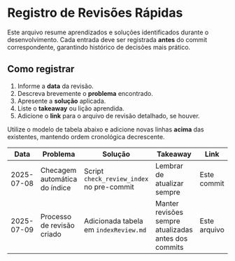 # Registro de Revisões Rápidas

Este arquivo resume aprendizados e soluções identificados durante o desenvolvimento. Cada entrada deve ser registrada **antes** do commit correspondente, garantindo histórico de decisões mais prático.

## Como registrar

1. Informe a **data** da revisão.
2. Descreva brevemente o **problema** encontrado.
3. Apresente a **solução** aplicada.
4. Liste o **takeaway** ou lição aprendida.
5. Adicione o **link** para o arquivo de revisão detalhado, se houver.

Utilize o modelo de tabela abaixo e adicione novas linhas **acima** das existentes, mantendo ordem cronológica decrescente.

| Data | Problema | Solução | Takeaway | Link |
| ---- | -------- | --------- | -------- | ---- |
| 2025-07-08 | Checagem automática do índice | Script `check_review_index` no pre-commit | Lembrar de atualizar sempre | Este commit |
| 2025-07-09 | Processo de revisão criado | Adicionada tabela em `indexReview.md` | Manter revisões sempre atualizadas antes dos commits | Este arquivo |
